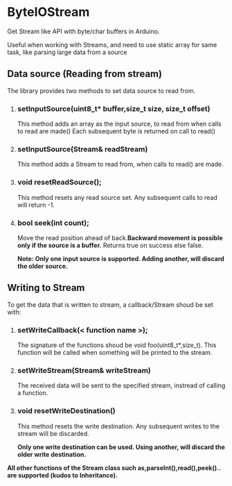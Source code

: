 # ByteIOStream

Get Stream like API with byte/char buffers in Arduino.

Useful when working with Streams, and need to use static array for same task, like parsing large data from a source

## Data source (Reading from stream)

The library provides two methods to set data source to read from.

1. ### setInputSource(uint8_t\* buffer,size_t size, size_t offset)
    This method adds an array as the input source, to read from when calls to read are made()
    Each subsequent byte is returned on call to read()

2. ### setInputSource(Stream& readStream)
    This method adds a Stream to read from, when calls to read() are made.
3. ### void resetReadSource();
	This method resets any read source set. Any subsequent calls to read will return -1.

4. ### bool seek(int count);
	Move the read position ahead of back.**Backward movement is possible only if the source is a buffer.**
	Returns true on success else false.
		
    **Note: Only one input source is supported. Adding another, will discard the older source.**
		
## Writing to Stream
To get the data that is written to stream, a callback/Stream shoud be set with:

1. ### setWriteCallback(< function name >);
	The signature of the functions shoud be void foo(uint8_t\*,size_t).
	This function will be called when something will be printed to the stream.
2. ### setWriteStream(Stream& writeStream)
	The received data will be sent to the specified stream, instread of calling a function.
3. ### void resetWriteDestination()
	This method resets the write destination. Any subsequent writes to the stream will be discarded.
	
	**Only one write destination can be used. Using another, will discard the older write destination.**

**All other functions of the Stream class such as,parseInt(),read(),peek().. are supported (kudos to Inheritance).**
